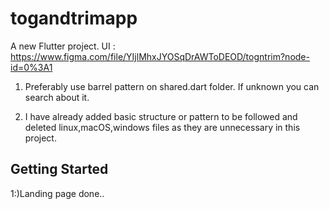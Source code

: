 # togandtrimapp

A new Flutter project.
UI : https://www.figma.com/file/YIjlMhxJYOSqDrAWToDEOD/togntrim?node-id=0%3A1

1. Preferably use barrel pattern on shared.dart folder. If unknown you can search about it.

2. I have already added basic structure or pattern to be followed and deleted linux,macOS,windows files as they are unnecessary in this project.

## Getting Started
1:)Landing page done..
